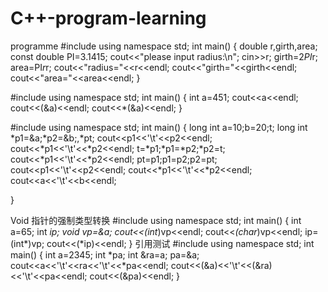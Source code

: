 # C++-program-learning
programme
#include<iostream>
using namespace std;
int main()
{
  double r,girth,area;
  const double PI=3.1415;
  cout<<"please input radius:\n";
  cin>>r;
  girth=2*PI*r;
  area=PI*r*r;
  cout<<"radius="<<r<<endl;
  cout<<"girth="<<girth<<endl;
  cout<<"area="<<area<<endl;
}

#include<iostream>
using namespace std;
int main()
{
  int a=451;
  cout<<a<<endl;
  cout<<(&a)<<endl;
  cout<<*(&a)<<endl;
}

#include<iostream>
using namespace std;
int main()
{
  long int a=10;b=20;t;
  long int *p1=&a;*p2=&b;,*pt;
  cout<<p1<<'\t'<<p2<<endl;
  cout<<*p1<<'\t'<<*p2<<endl;
  t=*p1;*p1=*p2;*p2=t;
  cout<<*p1<<'\t'<<*p2<<endl;
  pt=p1;p1=p2;p2=pt;
  cout<<p1<<'\t'<<p2<<endl;
  cout<<*p1<<'\t'<<*p2<<endl;
  cout<<a<<'\t'<<b<<endl;

}

Void 指针的强制类型转换
#include<iostream>
using namespace std;
int main()
{
  int a=65;
  int *ip;
  void *vp=&a;
  cout<<*(int*)vp<<endl;
  cout<<*(char*)vp<<endl;
  ip=(int*)vp;
  cout<<(*ip)<<endl;
}
引用测试
#include<iostream>
using namespace std;
int main()
{
  int a=2345;
  int *pa;
  int &ra=a;
  pa=&a;
  cout<<a<<'\t'<<ra<<'\t'<<*pa<<endl;
  cout<<(&a)<<'\t'<<(&ra)<<'\t'<<pa<<endl;
  cout<<(&pa)<<endl;
}
